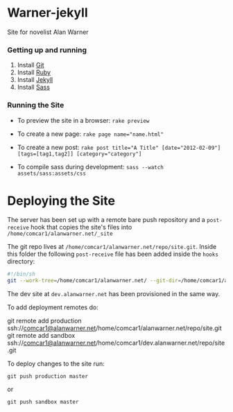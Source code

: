 # Warner-jekyll
Site for novelist Alan Warner

### Getting up and running

1. Install [Git](https://git-scm.com/)
2. Install [Ruby](https://www.ruby-lang.org/en/)
3. Install [Jekyll](http://jekyllrb.com/)
4. Install [Sass](http://sass-lang.com/install)

### Running the Site

* To preview the site in a browser:
```rake preview```

* To create a new page:
```rake page name="name.html"```

* To create a new post:
```rake post title="A Title" [date="2012-02-09"] [tags=[tag1,tag2]] [category="category"]```

* To compile sass during development:
```sass --watch assets/sass:assets/css```

# Deploying the Site

The server has been set up with a remote bare push repository and a ```post-receive``` hook that copies the site's files into ```/home/comcar1/alanwarner.net/_site```

The git repo lives at ```/home/comcar1/alanwarner.net/repo/site.git```.
Inside this folder the following ```post-receive``` file has been added inside the ```hooks``` directory:

```bash
#!/bin/sh
git --work-tree=/home/comcar1/alanwarner.net/ --git-dir=/home/comcar1/alanwarner.net/repo/site.git checkout -f
```

The dev site at ```dev.alanwarner.net``` has been provisioned in the same way.

To add deployment remotes do:

git remote add production ssh://comcar1@alanwarner.net/home/comcar1/alanwarner.net/repo/site.git
git remote add sandbox ssh://comcar1@alanwarner.net/home/comcar1/dev.alanwarner.net/repo/site.git

To deploy changes to the site run:

```git push production master```

or

```git push sandbox master```


